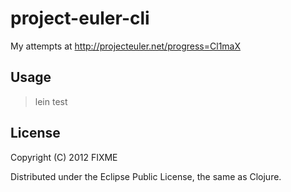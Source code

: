 project-euler-cli
=================
My attempts at http://projecteuler.net/progress=Cl1maX

## Usage

>lein test

## License

Copyright (C) 2012 FIXME

Distributed under the Eclipse Public License, the same as Clojure.

